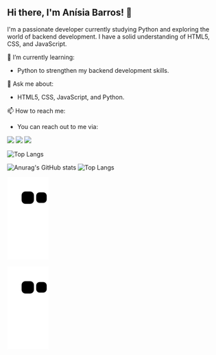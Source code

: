 ## Hi there, I'm Anísia Barros! 👋

I'm a passionate developer currently studying Python and exploring the world of backend development. I have a solid understanding of HTML5, CSS, and JavaScript.

🌱 I’m currently learning:
- Python to strengthen my backend development skills.

💬 Ask me about:
- HTML5, CSS, JavaScript, and Python.

📫 How to reach me:
- You can reach out to me via:

<div> 
  
  <a href="https://instagram.com/anisiabarros1" target="_blank"><img src="https://img.shields.io/badge/-Instagram-%23E4405F?style=for-the-badge&logo=instagram&logoColor=white" target="_blank"></a>
 	  <a href = "mailto:anisia.barros@gmail.com"><img src="https://img.shields.io/badge/-Gmail-%23333?style=for-the-badge&logo=gmail&logoColor=white" target="_blank"></a>
  <a href="https://www.linkedin.com/in/anisiabarros" target="_blank"><img src="https://img.shields.io/badge/-LinkedIn-%230077B5?style=for-the-badge&logo=linkedin&logoColor=white" target="_blank"></a> 
  
</div>

![Top Langs](https://github-readme-stats.vercel.app/api/top-langs/?username=anisiabarros&hide_progress=true)

![Anurag's GitHub stats](https://github-readme-stats.vercel.app/api?username=anisiabarros&show_icons=true&theme=radical)
  ![Top Langs](https://github-readme-stats.vercel.app/api/top-langs/?username=anisiabarros&theme=tokyonight)



![Snake animation](https://raw.githubusercontent.com/anisiabarros/anisiabarros/output/github-contribution-grid-snake.svg)

  ![Snake animation](https://github.com/anisiabarros/anisiabarros/blob/output/github-contribution-grid-snake.svg)


